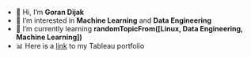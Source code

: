 - 👋 Hi, I’m **Goran Dijak**
- 👀 I’m interested in **Machine Learning** and **Data Engineering**
- 🌱 I’m currently learning **randomTopicFrom([Linux, Data Engineering, Machine Learning])**
- 📊 Here is a [link](https://public.tableau.com/app/profile/goran.dijak) to my Tableau portfolio 
<!---
lobvh/lobvh is a ✨ special ✨ repository because its `README.md` (this file) appears on your GitHub profile.
You can click the Preview link to take a look at your changes.
--->

